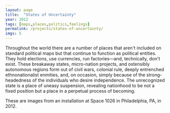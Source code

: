 ```yaml
---
layout: page
title:  "States of Uncertainty"
year: 2012
tags: [maps,places,politics,feelings]
permalink: /projects/states-of-uncertainty/
imgs: 5
---
```


Throughout the world there are a number of places that aren't included on standard political maps but that continue to function as political entities. They hold elections, use currencies, run factories—and, technically, don't exist. These breakaway states, micro-nation projects, and ostensibly autonomous regions form out of civil wars, colonial rule, deeply entrenched ethnonationalist enmities, and, on occasion, simply because of the strong-headedness of the individuals who desire independence. The unrecognized state is a place of uneasy suspension, revealing nationhood to be not a fixed position but a place in a perpetual process of becoming. 

These are images from an installation at Space 1026 in Philadelphia, PA, in 2012. 